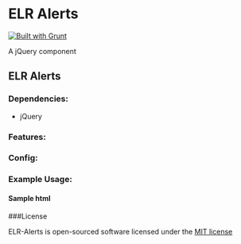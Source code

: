 # ELR Alerts

[![Built with Grunt](https://cdn.gruntjs.com/builtwith.png)](http://gruntjs.com/)

A jQuery component

## ELR Alerts

### Dependencies:

+ jQuery

### Features:

### Config:

### Example Usage:

#### Sample html

###License

ELR-Alerts is open-sourced software licensed under the [MIT license](http://opensource.org/licenses/MIT)